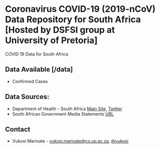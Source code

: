 # Coronavirus COVID-19 (2019-nCoV) Data Repository for South Africa [Hosted by DSFSI group at University of Pretoria]

COVID 19 Data for South Africa

## Data Available [/data]
* Confirmed Cases

## Data Sources:
* Department of Health - South Africa [Main Site](http://www.health.gov.za/), [Twitter](https://twitter.com/HealthZA/)
* South African Government Media Statements [URL](https://www.gov.za/media-statements)

## Contact
* Vukosi Marivate - vukosi.marivate@cs.up.ac.za, [@vukosi](https://twitter.com/vukosi)
